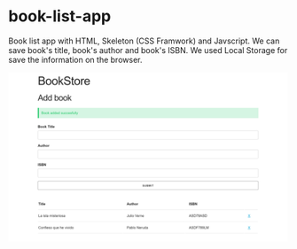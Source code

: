 # book-list-app
Book list app with HTML, Skeleton (CSS Framwork) and Javscript. We can save book's title, book's author and book's ISBN. We used Local Storage for save the information on the browser.

![alt_text](https://github.com/marcosmap/book-list-app/blob/master/img/127.0.0.1_5500_index.html_%20(1).png)

